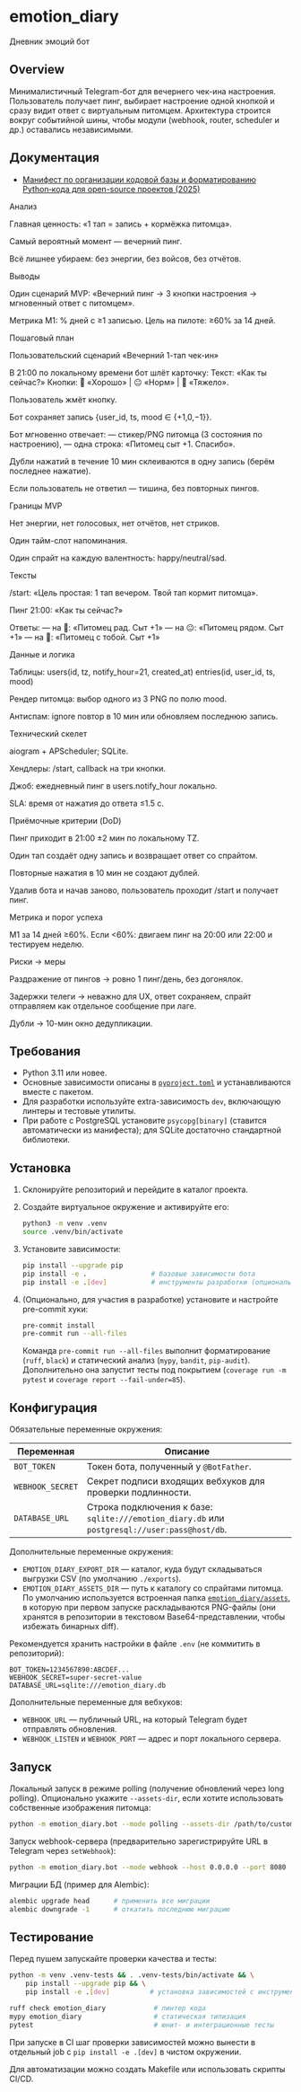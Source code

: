 # emotion_diary
Дневник эмоций бот

## Overview

Минималистичный Telegram-бот для вечернего чек-ина настроения. Пользователь получает пинг, выбирает настроение одной кнопкой и сразу видит ответ с виртуальным питомцем. Архитектура строится вокруг событийной шины, чтобы модули (webhook, router, scheduler и др.) оставались независимыми.

## Документация

- [Манифест по организации кодовой базы и форматированию Python‑кода для open-source проектов (2025)](docs/python_codebase_manifest_2025.md)

Анализ

Главная ценность: «1 тап = запись + кормёжка питомца».

Самый вероятный момент — вечерний пинг.

Всё лишнее убираем: без энергии, без войсов, без отчётов.

Выводы

Один сценарий MVP: «Вечерний пинг → 3 кнопки настроения → мгновенный ответ с питомцем».

Метрика М1: % дней с ≥1 записью. Цель на пилоте: ≥60% за 14 дней.

Пошаговый план

Пользовательский сценарий «Вечерний 1-тап чек-ин»

В 21:00 по локальному времени бот шлёт карточку:
Текст: «Как ты сейчас?»
Кнопки: 🙂 «Хорошо» | 😐 «Норм» | 🙁 «Тяжело».

Пользователь жмёт кнопку.

Бот сохраняет запись {user_id, ts, mood ∈ {+1,0,−1}}.

Бот мгновенно отвечает:
— стикер/PNG питомца (3 состояния по настроению),
— одна строка: «Питомец сыт +1. Спасибо».

Дубли нажатий в течение 10 мин склеиваются в одну запись (берём последнее нажатие).

Если пользователь не ответил — тишина, без повторных пингов.

Границы MVP

Нет энергии, нет голосовых, нет отчётов, нет стриков.

Один тайм-слот напоминания.

Один спрайт на каждую валентность: happy/neutral/sad.

Тексты

/start: «Цель простая: 1 тап вечером. Твой тап кормит питомца».

Пинг 21:00: «Как ты сейчас?»

Ответы:
— на 🙂: «Питомец рад. Сыт +1»
— на 😐: «Питомец рядом. Сыт +1»
— на 🙁: «Питомец с тобой. Сыт +1»

Данные и логика

Таблицы:
users(id, tz, notify_hour=21, created_at)
entries(id, user_id, ts, mood)

Рендер питомца: выбор одного из 3 PNG по полю mood.

Антиспам: ignore повтор в 10 мин или обновляем последнюю запись.

Технический скелет

aiogram + APScheduler; SQLite.

Хендлеры: /start, callback на три кнопки.

Джоб: ежедневный пинг в users.notify_hour локально.

SLA: время от нажатия до ответа ≤1.5 с.

Приёмочные критерии (DoD)

Пинг приходит в 21:00 ±2 мин по локальному TZ.

Один тап создаёт одну запись и возвращает ответ со спрайтом.

Повторные нажатия в 10 мин не создают дублей.

Удалив бота и начав заново, пользователь проходит /start и получает пинг.

Метрика и порог успеха

М1 за 14 дней ≥60%. Если <60%: двигаем пинг на 20:00 или 22:00 и тестируем неделю.

Риски → меры

Раздражение от пингов → ровно 1 пинг/день, без догонялок.

Задержки телеги → неважно для UX, ответ сохраняем, спрайт отправляем как отдельное сообщение при лаге.

Дубли → 10-мин окно дедупликации.

## Требования

- Python 3.11 или новее.
- Основные зависимости описаны в [`pyproject.toml`](pyproject.toml) и устанавливаются вместе с пакетом.
- Для разработки используйте extra-зависимость `dev`, включающую линтеры и тестовые утилиты.
- При работе с PostgreSQL установите `psycopg[binary]` (ставится автоматически из манифеста); для SQLite достаточно стандартной библиотеки.

## Установка

1. Склонируйте репозиторий и перейдите в каталог проекта.
2. Создайте виртуальное окружение и активируйте его:

   ```bash
   python3 -m venv .venv
   source .venv/bin/activate
   ```

3. Установите зависимости:

   ```bash
   pip install --upgrade pip
   pip install -e .                # базовые зависимости бота
   pip install -e .[dev]           # инструменты разработки (опционально)
   ```

4. (Опционально, для участия в разработке) установите и настройте pre-commit хуки:

   ```bash
   pre-commit install
   pre-commit run --all-files
   ```

   Команда `pre-commit run --all-files` выполнит форматирование (`ruff`, `black`) и статический анализ (`mypy`, `bandit`, `pip-audit`).
   Дополнительно она запустит тесты под покрытием (`coverage run -m pytest` и `coverage report --fail-under=85`).

## Конфигурация

Обязательные переменные окружения:

| Переменная        | Описание                                                   |
| ----------------- | ---------------------------------------------------------- |
| `BOT_TOKEN`       | Токен бота, полученный у `@BotFather`.                      |
| `WEBHOOK_SECRET`  | Секрет подписи входящих вебхуков для проверки подлинности. |
| `DATABASE_URL`    | Строка подключения к базе: `sqlite:///emotion_diary.db` или `postgresql://user:pass@host/db`. |

Дополнительные переменные окружения:

- `EMOTION_DIARY_EXPORT_DIR` — каталог, куда будут складываться выгрузки CSV (по умолчанию `./exports`).
- `EMOTION_DIARY_ASSETS_DIR` — путь к каталогу со спрайтами питомца. По умолчанию используется встроенная папка [`emotion_diary/assets`](emotion_diary/assets), в которую при первом запуске раскладываются PNG-файлы (они хранятся в репозитории в текстовом Base64-представлении, чтобы избежать бинарных diff).

Рекомендуется хранить настройки в файле `.env` (не коммитить в репозиторий):

```dotenv
BOT_TOKEN=1234567890:ABCDEF...
WEBHOOK_SECRET=super-secret-value
DATABASE_URL=sqlite:///emotion_diary.db
```

Дополнительные переменные для вебхуков:

- `WEBHOOK_URL` — публичный URL, на который Telegram будет отправлять обновления.
- `WEBHOOK_LISTEN` и `WEBHOOK_PORT` — адрес и порт локального сервера.

## Запуск

Локальный запуск в режиме polling (получение обновлений через long polling). Опционально укажите `--assets-dir`, если хотите использовать собственные изображения питомца:

```bash
python -m emotion_diary.bot --mode polling --assets-dir /path/to/custom/assets
```

Запуск webhook-сервера (предварительно зарегистрируйте URL в Telegram через `setWebhook`):

```bash
python -m emotion_diary.bot --mode webhook --host 0.0.0.0 --port 8080
```

Миграции БД (пример для Alembic):

```bash
alembic upgrade head      # применить все миграции
alembic downgrade -1      # откатить последнюю миграцию
```

## Тестирование

Перед пушем запускайте проверки качества и тесты:

```bash
python -m venv .venv-tests && . .venv-tests/bin/activate && \
    pip install --upgrade pip && \
    pip install -e .[dev]          # установка зависимостей с инструментами разработки

ruff check emotion_diary            # линтер кода
mypy emotion_diary                  # статическая типизация
pytest                              # юнит- и интеграционные тесты
```

При запуске в CI шаг проверки зависимостей можно вынести в отдельный job с `pip install -e .[dev]` в чистом окружении.

Для автоматизации можно создать Makefile или использовать скрипты CI/CD.
